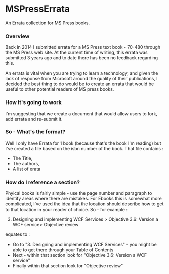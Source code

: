 # MSPressErrata
An Errata collection for MS Press books.

### Overview
Back in 2014 I submitted errata for a MS Press text book - 70-480 through the MS Press web site.  At the current time of writing, this errata was submitted 3 years ago and to date there has been no feedback regarding this.

An errata is vital when you are trying to learn a technology, and given the lack of response from Microsoft around the quality of their publications, I decided the best thing to do would be to create an errata that would be useful to other potential readers of MS press books.  

### How it's going to work
I'm suggesting that we create a document that would allow users to fork, add errata and re-submit it. 

### So - What's the format?
Well I only have Errata for 1 book (because that's the book I'm reading) but I've created a file based on the isbn number of the book.  That file contains : 

* The Title,
* The authors, 
* A list of erata

### How do I reference a section?
Phyical books is fairly simple - use the page number and paragraph to identify areas where there are mistakes.  For Ebooks this is somewhat more complicated,  I've used the idea that the location should describe how to get to that location in your reader of choice.  So - for example : 

3. Designing and implementing WCF Services > Objective 3.6: Version a WCF service> Objective review

equates to :
* Go to "3. Designing and implementing WCF Services" - you might be able to get there through your Table of Contents
* Next - within that section look for "Objective 3.6: Version a WCF service"
* Finally within that section look for "Objective review"
